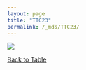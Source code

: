 ```yaml
---
layout: page
title: "TTC23"
permalink: /_mds/TTC23/
---
```


![](../../algns0/5HSAA114692_aln_report.png?raw=true)

[Back to Table](../../display)